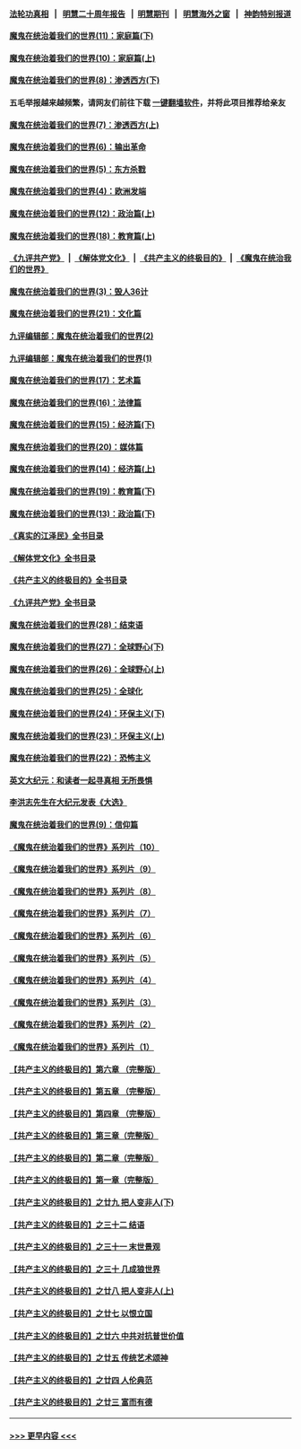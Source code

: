 #### [法轮功真相](https://github.com/gfw-breaker/truth/blob/master/README.md?t=0) &nbsp;&nbsp;|&nbsp;&nbsp; [明慧二十周年报告](https://github.com/gfw-breaker/mh-reports/blob/master/README.md?t=0) &nbsp;&nbsp;|&nbsp;&nbsp;[明慧期刊](https://github.com/gfw-breaker/mh-qikan) &nbsp;&nbsp;|&nbsp;&nbsp; [明慧海外之窗](https://github.com/gfw-breaker/mh-news/blob/master/README.md?t=0) &nbsp;&nbsp;|&nbsp;&nbsp; [神韵特别报道](https://github.com/gfw-breaker/mh-news/blob/master/shenyun.md?t=0)
#### [魔鬼在统治着我们的世界(11)：家庭篇(下)](../pages/nsc422/n10440961.md?t=01140943) 
#### [魔鬼在统治着我们的世界(10)：家庭篇(上)](../pages/nsc422/n10435448.md?t=01140943) 
#### [魔鬼在统治着我们的世界(8)：渗透西方(下)](../pages/nsc422/n10429603.md?t=01140943) 
#### 五毛举报越来越频繁，请网友们前往下载 [一键翻墙软件](https://github.com/gfw-breaker/ssr-accounts)，并将此项目推荐给亲友
#### [魔鬼在统治着我们的世界(7)：渗透西方(上)](../pages/nsc422/n10426013.md?t=01140943) 
#### [魔鬼在统治着我们的世界(6)：输出革命](../pages/nsc422/n10421536.md?t=01140943) 
#### [魔鬼在统治着我们的世界(5)：东方杀戮](../pages/nsc422/n10417707.md?t=01140943) 
#### [魔鬼在统治着我们的世界(4)：欧洲发端](../pages/nsc422/n10414890.md?t=01140943) 
#### [魔鬼在统治着我们的世界(12)：政治篇(上)](../pages/nsc422/n10444576.md?t=01140943) 
#### [魔鬼在统治着我们的世界(18)：教育篇(上)](../pages/nsc422/n10526970.md?t=01140943) 
#### [《九评共产党》](https://github.com/begood0513/9ping.md/blob/master/README.md) &nbsp;|&nbsp; [《解体党文化》](../../../../jtdwh.md/blob/master/README.md)  &nbsp;|&nbsp; [《共产主义的终极目的》](../../../../gczydzjmd.md/blob/master/README.md) &nbsp;|&nbsp; [《魔鬼在统治我们的世界》](../../../../mgztzwmdsj.md/blob/master/README.md) 
#### [魔鬼在统治着我们的世界(3)：毁人36计](../pages/nsc422/n10411583.md?t=01140943) 
#### [魔鬼在统治着我们的世界(21)：文化篇](../pages/nsc422/n10597706.md?t=01140943) 
#### [九评编辑部：魔鬼在统治着我们的世界(2)](../pages/nsc422/n10410036.md?t=01140943) 
#### [九评编辑部：魔鬼在统治着我们的世界(1)](../pages/nsc422/n10406825.md?t=01140943) 
#### [魔鬼在统治着我们的世界(17)：艺术篇](../pages/nsc422/n10499093.md?t=01140943) 
#### [魔鬼在统治着我们的世界(16)：法律篇](../pages/nsc422/n10485969.md?t=01140943) 
#### [魔鬼在统治着我们的世界(15)：经济篇(下)](../pages/nsc422/n10469975.md?t=01140943) 
#### [魔鬼在统治着我们的世界(20)：媒体篇](../pages/nsc422/n10586579.md?t=01140943) 
#### [魔鬼在统治着我们的世界(14)：经济篇(上)](../pages/nsc422/n10457370.md?t=01140943) 
#### [魔鬼在统治着我们的世界(19)：教育篇(下)](../pages/nsc422/n10564808.md?t=01140943) 
#### [魔鬼在统治着我们的世界(13)：政治篇(下)](../pages/nsc422/n10448270.md?t=01140943) 
#### [《真实的江泽民》全书目录](../pages/nsc422/n13721399.md?t=01140943) 
#### [《解体党文化》全书目录](../pages/nsc422/n13721157.md?t=01140943) 
#### [《共产主义的终极目的》全书目录](../pages/nsc422/n13721048.md?t=01140943) 
#### [《九评共产党》全书目录](../pages/nsc422/n13708085.md?t=01140943) 
#### [魔鬼在统治着我们的世界(28)：结束语](../pages/nsc422/n10936246.md?t=01140943) 
#### [魔鬼在统治着我们的世界(27)：全球野心(下)](../pages/nsc422/n10928319.md?t=01140943) 
#### [魔鬼在统治着我们的世界(26)：全球野心(上)](../pages/nsc422/n10900318.md?t=01140943) 
#### [魔鬼在统治着我们的世界(25)：全球化](../pages/nsc422/n10788205.md?t=01140943) 
#### [魔鬼在统治着我们的世界(24)：环保主义(下)](../pages/nsc422/n10695307.md?t=01140943) 
#### [魔鬼在统治着我们的世界(23)：环保主义(上)](../pages/nsc422/n10688613.md?t=01140943) 
#### [魔鬼在统治着我们的世界(22)：恐怖主义](../pages/nsc422/n10614727.md?t=01140943) 
#### [英文大纪元：和读者一起寻真相 无所畏惧](../pages/nsc422/n12542027.md?t=01140943) 
#### [李洪志先生在大纪元发表《大选》](../pages/nsc422/n12534746.md?t=01140943) 
#### [魔鬼在统治着我们的世界(9)：信仰篇](../pages/nsc422/n10432159.md?t=01140943) 
#### [《魔鬼在统治着我们的世界》系列片（10）](../pages/nsc422/n12292670.md?t=01140943) 
#### [《魔鬼在统治着我们的世界》系列片（9）](../pages/nsc422/n12290859.md?t=01140943) 
#### [《魔鬼在统治着我们的世界》系列片（8）](../pages/nsc422/n12287445.md?t=01140943) 
#### [《魔鬼在统治着我们的世界》系列片（7）](../pages/nsc422/n12283425.md?t=01140943) 
#### [《魔鬼在统治着我们的世界》系列片（6）](../pages/nsc422/n12282314.md?t=01140943) 
#### [《魔鬼在统治着我们的世界》系列片（5）](../pages/nsc422/n12281419.md?t=01140943) 
#### [《魔鬼在统治着我们的世界》系列片（4）](../pages/nsc422/n12274024.md?t=01140943) 
#### [《魔鬼在统治着我们的世界》系列片（3）](../pages/nsc422/n12271322.md?t=01140943) 
#### [《魔鬼在统治着我们的世界》系列片（2）](../pages/nsc422/n12269049.md?t=01140943) 
#### [《魔鬼在统治着我们的世界》系列片（1）](../pages/nsc422/n12267575.md?t=01140943) 
#### [【共产主义的终极目的】第六章 （完整版）](../pages/nsc422/n11428913.md?t=01140943) 
#### [【共产主义的终极目的】第五章 （完整版）](../pages/nsc422/n11428912.md?t=01140943) 
#### [【共产主义的终极目的】第四章 （完整版）](../pages/nsc422/n11428907.md?t=01140943) 
#### [【共产主义的终极目的】第三章（完整版）](../pages/nsc422/n11428848.md?t=01140943) 
#### [【共产主义的终极目的】第二章（完整版）](../pages/nsc422/n11428831.md?t=01140943) 
#### [【共产主义的终极目的】第一章（完整版）](../pages/nsc422/n11417651.md?t=01140943) 
#### [【共产主义的终极目的】之廿九 把人变非人(下)](../pages/nsc422/n11344140.md?t=01140943) 
#### [【共产主义的终极目的】之三十二 结语](../pages/nsc422/n11360535.md?t=01140943) 
#### [【共产主义的终极目的】之三十一 末世景观](../pages/nsc422/n11351129.md?t=01140943) 
#### [【共产主义的终极目的】之三十 几成狼世界](../pages/nsc422/n11348280.md?t=01140943) 
#### [【共产主义的终极目的】之廿八 把人变非人(上)](../pages/nsc422/n11340492.md?t=01140943) 
#### [【共产主义的终极目的】之廿七 以恨立国](../pages/nsc422/n11336944.md?t=01140943) 
#### [【共产主义的终极目的】之廿六 中共对抗普世价值](../pages/nsc422/n11324785.md?t=01140943) 
#### [【共产主义的终极目的】之廿五 传统艺术颂神](../pages/nsc422/n11296396.md?t=01140943) 
#### [【共产主义的终极目的】之廿四 人伦典范](../pages/nsc422/n11296397.md?t=01140943) 
#### [【共产主义的终极目的】之廿三 富而有德](../pages/nsc422/n11283598.md?t=01140943) 

----
#### [ >>> 更早内容 <<< ](../indexes/nsc422-earlier.md)
